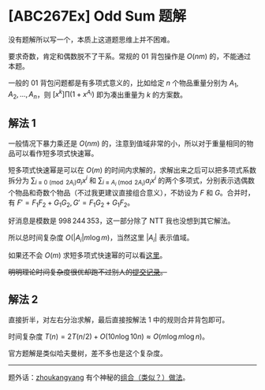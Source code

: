 # [ABC267Ex] Odd Sum 题解

没有题解所以写一个，本质上这道题思维上并不困难。

要求奇数，肯定和偶数脱不了干系。常规的 01 背包操作是 $O(nm)$ 的，不能通过本题。

一般的 01 背包问题都是有多项式意义的，比如给定 $n$ 个物品重量分别为 $A_1,A_2,\dots,A_n$，则 $[x^k]\prod (1+x^{A_i})$ 即为凑出重量为 $k$ 的方案数。

## 解法 1

一般情况下暴力乘还是 $O(nm)$ 的，注意到值域非常的小，所以对于重量相同的物品可以看作短多项式快速幂。

短多项式快速幂是可以在 $O(m)$ 的时间内求解的，求解出来之后可以把多项式系数拆分为 $\displaystyle\sum_{i\equiv 0\pmod {2A_i}}a_ix^i$ 和 $\displaystyle\sum_{i\equiv A_i\pmod {2A_i}}a_ix^i$ 的两个多项式，分别表示选偶数个物品和奇数个物品（不过我更建议直接组合意义），不妨设为 $F$ 和 $G$。合并时，有 $F'=F_1F_2+G_1G_2, G'=F_1G_2+G_1F_2$。

好消息是模数是 $998\,244\,353$，这一部分除了 NTT 我也没想到其它解法。

所以总时间复杂度 $O(\lvert A_i \rvert m\log m)$，当然这里 $\lvert A_i \rvert$ 表示值域。

如果还不会 $O(m)$ 求短多项式快速幂的可以看[这里](https://280800.blog.luogu.org/solution-at2180)。

~~明明理论时间复杂度很优却跑不过别人的[提交记录](https://atcoder.jp/contests/abc267/submissions/37068398)。~~

## 解法 2

直接折半，对左右分治求解，最后直接按解法 1 中的规则合并背包即可。

时间复杂度 $T(n)=2T(n/2)+O(10n\log 10n)\approx O(m\log m\log n)$。

官方题解是类似哈夫曼树，差不多也是这个复杂度。

---

题外话：[zhoukangyang](https://atcoder.jp/users/zhoukangyang) 有个神秘的[组合（类似？）做法](https://atcoder.jp/contests/abc267/submissions/34808890)。